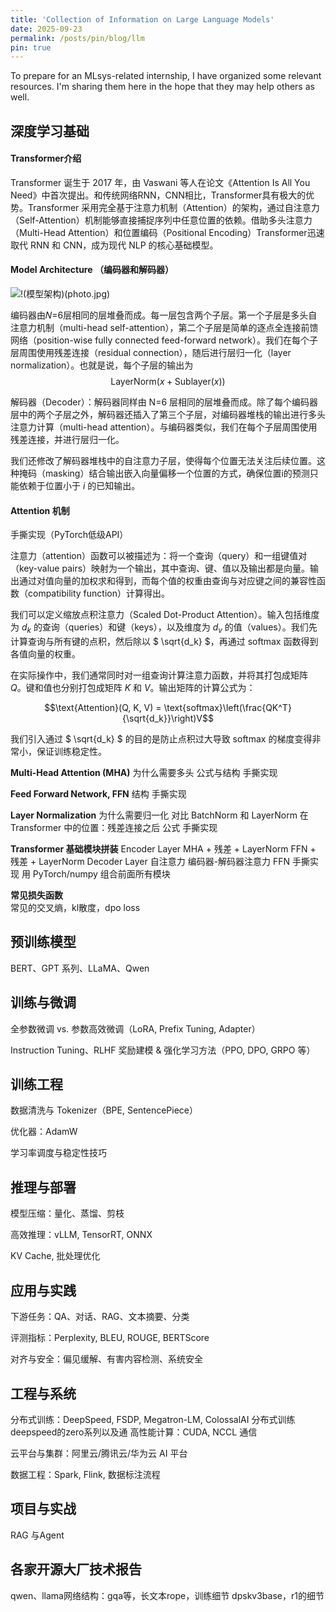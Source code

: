 ```yaml
---
title: 'Collection of Information on Large Language Models'
date: 2025-09-23
permalink: /posts/pin/blog/llm
pin: true
---
```


To prepare for an MLsys-related internship, I have organized some relevant resources. I'm sharing them here in the hope that they may help others as well.


<!-- excerpt -->

## 深度学习基础
#### Transformer介绍 
Transformer 诞生于 2017 年，由 Vaswani 等人在论文《Attention Is All You Need》中首次提出。和传统网络RNN，CNN相比，Transformer具有极大的优势。Transformer 采用完全基于注意力机制（Attention）的架构，通过自注意力（Self-Attention）机制能够直接捕捉序列中任意位置的依赖。借助多头注意力（Multi-Head Attention）和位置编码（Positional Encoding）Transformer迅速取代 RNN 和 CNN，成为现代 NLP 的核心基础模型。


#### Model Architecture （编码器和解码器）
![!(模型架构)(photo.jpg)](https://private-user-images.githubusercontent.com/161697323/493679675-47c92fd2-b5cf-44c4-bc2d-178845b01ec5.png?jwt=eyJ0eXAiOiJKV1QiLCJhbGciOiJIUzI1NiJ9.eyJpc3MiOiJnaXRodWIuY29tIiwiYXVkIjoicmF3LmdpdGh1YnVzZXJjb250ZW50LmNvbSIsImtleSI6ImtleTUiLCJleHAiOjE3NTg3NzE1MzUsIm5iZiI6MTc1ODc3MTIzNSwicGF0aCI6Ii8xNjE2OTczMjMvNDkzNjc5Njc1LTQ3YzkyZmQyLWI1Y2YtNDRjNC1iYzJkLTE3ODg0NWIwMWVjNS5wbmc_WC1BbXotQWxnb3JpdGhtPUFXUzQtSE1BQy1TSEEyNTYmWC1BbXotQ3JlZGVudGlhbD1BS0lBVkNPRFlMU0E1M1BRSzRaQSUyRjIwMjUwOTI1JTJGdXMtZWFzdC0xJTJGczMlMkZhd3M0X3JlcXVlc3QmWC1BbXotRGF0ZT0yMDI1MDkyNVQwMzMzNTVaJlgtQW16LUV4cGlyZXM9MzAwJlgtQW16LVNpZ25hdHVyZT01YjUyOGFjMzhkYjQ1NjBkOWMyYTE2ODc1MzNhNGNiZTcxZWJiY2U4NWMwZWViMzYzNWU0MzMxZTlmMTViMGY4JlgtQW16LVNpZ25lZEhlYWRlcnM9aG9zdCJ9.SRfIy5s0CFSqLhoNECnjke0eg2wfYrrvqSqXoxzKmfc)

编码器由𝑁=6层相同的层堆叠而成。每一层包含两个子层。第一个子层是多头自注意力机制（multi-head self-attention），第二个子层是简单的逐点全连接前馈网络（position-wise fully connected feed-forward network）。我们在每个子层周围使用残差连接（residual connection），随后进行层归一化（layer normalization）。也就是说，每个子层的输出为
$$
\text{LayerNorm}(x + \text{Sublayer}(x))
$$

解码器（Decoder）：解码器同样由 N=6 层相同的层堆叠而成。除了每个编码器层中的两个子层之外，解码器还插入了第三个子层，对编码器堆栈的输出进行多头注意力计算（multi-head attention）。与编码器类似，我们在每个子层周围使用残差连接，并进行层归一化。

我们还修改了解码器堆栈中的自注意力子层，使得每个位置无法关注后续位置。这种掩码（masking）结合输出嵌入向量偏移一个位置的方式，确保位置i的预测只能依赖于位置小于 $i$ 的已知输出。

#### Attention 机制

手撕实现（PyTorch低级API）

注意力（attention）函数可以被描述为：将一个查询（query）和一组键值对（key-value pairs）映射为一个输出，其中查询、键、值以及输出都是向量。输出通过对值向量的加权求和得到，而每个值的权重由查询与对应键之间的兼容性函数（compatibility function）计算得出。

我们可以定义缩放点积注意力（Scaled Dot-Product Attention）。输入包括维度为 $d_k$ 的查询（queries）和键（keys），以及维度为 $d_v$ 的值（values）。我们先计算查询与所有键的点积，然后除以 $ \sqrt{d_k} $，再通过 softmax 函数得到各值向量的权重。


在实际操作中，我们通常同时对一组查询计算注意力函数，并将其打包成矩阵 
$Q$。键和值也分别打包成矩阵 $K$ 和 $V$。输出矩阵的计算公式为：

$$\text{Attention}(Q, K, V) = \text{softmax}\left(\frac{QK^T}{\sqrt{d_k}}\right)V$$

我们引入通过 $ \sqrt{d_k} $ 的目的是防止点积过大导致 softmax 的梯度变得非常小，保证训练稳定性。

**Multi-Head Attention (MHA)**
为什么需要多头
公式与结构
手撕实现

**Feed Forward Network, FFN**
结构
手撕实现

**Layer Normalization**
为什么需要归一化
对比 BatchNorm 和 LayerNorm
在 Transformer 中的位置：残差连接之后
公式
手撕实现

**Transformer 基础模块拼装**
Encoder Layer
MHA + 残差 + LayerNorm
FFN + 残差 + LayerNorm
Decoder Layer
自注意力
编码器-解码器注意力
FFN
手撕实现
用 PyTorch/numpy 组合前面所有模块


**常见损失函数**  
常见的交叉熵，kl散度，dpo loss

## 预训练模型

BERT、GPT 系列、LLaMA、Qwen

## 训练与微调
全参数微调 vs. 参数高效微调（LoRA, Prefix Tuning, Adapter）

Instruction Tuning、RLHF
奖励建模 & 强化学习方法（PPO, DPO, GRPO 等）

## 训练工程
数据清洗与 Tokenizer（BPE, SentencePiece）

优化器：AdamW

学习率调度与稳定性技巧
## 推理与部署

模型压缩：量化、蒸馏、剪枝

高效推理：vLLM, TensorRT, ONNX

KV Cache, 批处理优化


## 应用与实践

下游任务：QA、对话、RAG、文本摘要、分类

评测指标：Perplexity, BLEU, ROUGE, BERTScore

对齐与安全：偏见缓解、有害内容检测、系统安全

## 工程与系统

分布式训练：DeepSpeed, FSDP, Megatron-LM, ColossalAI
分布式训练deepspeed的zero系列以及通
高性能计算：CUDA, NCCL 通信

云平台与集群：阿里云/腾讯云/华为云 AI 平台

数据工程：Spark, Flink, 数据标注流程


## 项目与实战
RAG 与Agent

## 各家开源大厂技术报告

qwen、llama网络结构：gqa等，长文本rope，训练细节
dpskv3base，r1的细节